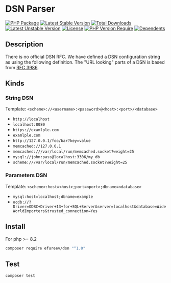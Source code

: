 # DSN Parser

[![PHP Package](https://github.com/efureev/php-dsn/actions/workflows/php.yml/badge.svg)](https://github.com/efureev/php-dsn/actions/workflows/php.yml)
[![Latest Stable Version](https://poser.pugx.org/efureev/dsn/v)](https://packagist.org/packages/efureev/dsn)
[![Total Downloads](https://poser.pugx.org/efureev/dsn/downloads)](https://packagist.org/packages/efureev/dsn)
[![Latest Unstable Version](https://poser.pugx.org/efureev/dsn/v/unstable)](https://packagist.org/packages/efureev/dsn)
[![License](https://poser.pugx.org/efureev/dsn/license)](https://packagist.org/packages/efureev/dsn)
[![PHP Version Require](https://poser.pugx.org/efureev/dsn/require/php)](https://packagist.org/packages/efureev/dsn)
[![Dependents](https://poser.pugx.org/efureev/dsn/dependents)](https://packagist.org/packages/efureev/dsn)

## Description

There is no official DSN RFC. We have defined a DSN configuration string as using the following definition. 
The "URL looking" parts of a DSN is based from [RFC 3986](https://datatracker.ietf.org/doc/html/rfc3986).

## Kinds

### String DSN

Template: `<scheme>://<username>:<password>@<host>:<port>/<database>`

- `http://localhost`
- `localhost:8080`
- `https://examlple.com`
- `examlple.com`
- `http://127.0.0.1/foo/bar?key=value`
- `memcached://127.0.0.1`
- `memcached:///var/local/run/memcached.socket?weight=25`
- `mysql://john:pass@localhost:3306/my_db`
- `scheme:///var/local/run/memcached.socket?weight=25`


### Parameters DSN
Template: `<scheme>:host=<host>;port=<port>;dbname=<database>`

- `mysql:host=localhost;dbname=example`
- `ocdb://?Driver=ODBC+Driver+13+for+SQL+Server&server=localhost&database=WideWorldImporters&trusted_connection=Yes`

## Install

For php >= 8.2

```bash
composer require efureev/dsn "^1.0"
```

## Test

```bash
composer test
```
